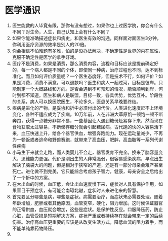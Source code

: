 # 医学通识

1. 医生能救的人毕竟有限，那你有没有想过，如果你也上过医学院，你会有什么不同？对生命，人生，自己认知上会有什么不同？
2. 如果你能准确描述症状和病史，和医生有效的沟通，同样面对面医生3分钟，你利用医疗资源的效率是别人的20倍。
3. 你会相信不怕难题有多难，怕的是没办法解决，不确定性是世界的内在属性，克服不确定性是医学的拿手好戏。
4. 医疗不是消费，如果是消费，那么消费内容，流程和目标应该是提前确定好的，每一个病人都是不同的个体，即使同一种病，治疗过程也不同，达不到标准化。而且如何评价质量呢？一个医生态度好，但是技术不行，如何评价？如果是消费，消费不满意，可以退款吗？医生和病人一起过河，目标是彼岸。只能制定一个大概路线和方向。是否会遇到不可预知的情况，能否顺利到岸，何时到都不知道。医生和病人是联盟，目标一致，各具优势，优势互补。阶段性的关系，病人可以换医院医生，不论多久，医患关系早晚要终结。
5. 疾病是进化的产物，是妥协和折中必须付出的代价。人类进化速度赶不上环境变化，各种不适应成为了疾病。10万年前，人在非洲大草原饥一顿饱一顿不断奔跑，获得一点糖分非常不易，一些基因让人遇到糖份赶紧存下来，然而现在食物获取太过容易，不断储存糖分就会引起糖尿病。古代跑的快的人容易活下来，血压快速上升，给各个器官供血，增强奔跑能力。现在运动量减少，不再为一顿饭或者逃命和野兽赛跑，就带来了高血压，肥胖，高血脂等一系列代谢性疾病
6. 小马生下来就会走路，而人类婴儿不会走，器官发育不完全。换来了脑容量变大，思维能力更强。代价是刚出生的人非常脆弱，很容易感染疾病，早点出生解决了脑袋大的问题，但是相对于狭窄的产道，还是有一部分母亲会难产甚至死亡。进化做不到完美，它只能综合考虑孩子智力，健康，母亲安全之后给出了一个折中的方案。
7. 在大出血的时候，血压低，会让出血速度慢下来，症状对人具有保护作用，如果盲目干预症状，有可能会南辕北辙，症状时人来进化来的智慧。
8. 首先要区分哪些是病，哪些是症状。病需要治疗，而症状未必需要处理。随着年龄增加，肥胖或者其他原因，血管变窄，硬化，阻力增加。这时候保证器官的正常供血，血压就会增加，这些是症状。是保护性反应。口服降压药，防止心脏，血管受损是短期解决方案，症状严重或者持续存在就会带来一定的后续伤害。治疗高血压更重要的应该是从改变生活方式，降低血流的阻力着手，而不能单纯靠药物降压。
9. 

